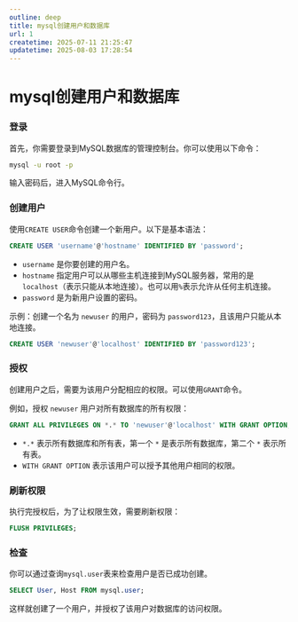 ```yaml
---
outline: deep
title: mysql创建用户和数据库
url: 1
createtime: 2025-07-11 21:25:47
updatetime: 2025-08-03 17:28:54
---
```


# mysql创建用户和数据库

### 登录
首先，你需要登录到MySQL数据库的管理控制台。你可以使用以下命令：
```bash
mysql -u root -p
```

输入密码后，进入MySQL命令行。

### 创建用户
使用`CREATE USER`命令创建一个新用户。以下是基本语法：
```sql
CREATE USER 'username'@'hostname' IDENTIFIED BY 'password';
```

- `username` 是你要创建的用户名。
- `hostname` 指定用户可以从哪些主机连接到MySQL服务器，常用的是`localhost`（表示只能从本地连接）。也可以用`%`表示允许从任何主机连接。
- `password` 是为新用户设置的密码。

示例：创建一个名为 `newuser` 的用户，密码为 `password123`，且该用户只能从本地连接。
```sql
CREATE USER 'newuser'@'localhost' IDENTIFIED BY 'password123';
```

### 授权
创建用户之后，需要为该用户分配相应的权限。可以使用`GRANT`命令。

例如，授权 `newuser` 用户对所有数据库的所有权限：
```sql
GRANT ALL PRIVILEGES ON *.* TO 'newuser'@'localhost' WITH GRANT OPTION;
```

 - `*.*` 表示所有数据库和所有表，第一个 `*` 是表示所有数据库，第二个 `*` 表示所有表。
 - `WITH GRANT OPTION` 表示该用户可以授予其他用户相同的权限。

### 刷新权限
执行完授权后，为了让权限生效，需要刷新权限：
```sql
FLUSH PRIVILEGES;
```

### 检查
你可以通过查询`mysql.user`表来检查用户是否已成功创建。
```sql
SELECT User, Host FROM mysql.user;
```

这样就创建了一个用户，并授权了该用户对数据库的访问权限。